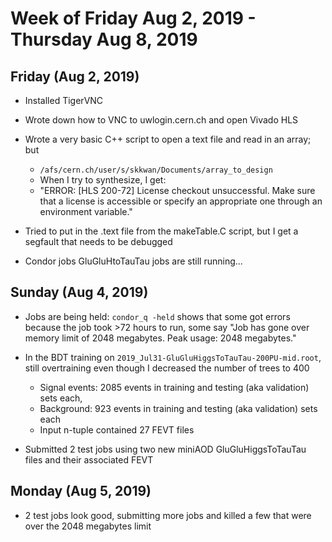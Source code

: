 # Week of Friday Aug 2, 2019 - Thursday Aug 8, 2019

## Friday (Aug 2, 2019)
- Installed TigerVNC
- Wrote down how to VNC to uwlogin.cern.ch and open Vivado HLS
- Wrote a very basic C++ script to open a text file and read in an array; but
  - `/afs/cern.ch/user/s/skkwan/Documents/array_to_design`
  - When I try to synthesize, I get:
  - "ERROR: [HLS 200-72] License checkout unsuccessful. Make sure that a license is accessible or specify an appropriate one through an environment variable."
- Tried to put in the .text file from the makeTable.C script, but I get a segfault that needs to be debugged

- Condor jobs GluGluHtoTauTau jobs are still running...

## Sunday (Aug 4, 2019)

- Jobs are being held: `condor_q -held` shows that some got errors because the job took >72 hours to run, some say "Job has gone over memory limit of 2048 megabytes. Peak usage: 2048 megabytes."
- In the BDT training on `2019_Jul31-GluGluHiggsToTauTau-200PU-mid.root`, still overtraining even though I decreased the number of trees to 400 
  - Signal events: 2085 events in training and testing (aka validation) sets each,
  - Background: 923 events in training and testing (aka validation) sets each
  - Input n-tuple contained 27 FEVT files

- Submitted 2 test jobs using two new miniAOD GluGluHiggsToTauTau files and their associated FEVT

## Monday (Aug 5, 2019)

- 2 test jobs look good, submitting more jobs and killed a few that were over the 2048 megabytes limit

